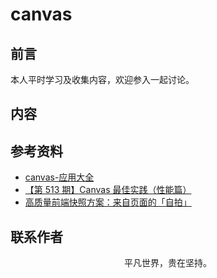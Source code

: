 # canvas

## 前言

本人平时学习及收集内容，欢迎参入一起讨论。

## 内容

## 参考资料

- [canvas-应用大全](https://github.com/CodeLittlePrince/blog/issues/21)
- [【第 513 期】Canvas 最佳实践（性能篇）](https://mp.weixin.qq.com/s/7tyqEWX0xJkDUJX_zYVLIw)
- [高质量前端快照方案：来自页面的「自拍」](https://juejin.im/post/5df2e8ab6fb9a0163770816d)

## 联系作者

<div align="center">
    <p>
        平凡世界，贵在坚持。
    </p>
    <img :src="$withBase('/about/contact.png')" />
</div>
